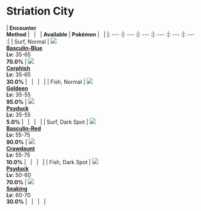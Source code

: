 # Striation City

| __Encounter<br>Method__ | &nbsp; | &nbsp; | __Available__ | __Pokémon__ | &nbsp; |
|: --- :|: --- :|: --- :|: --- :|: --- :|: --- :|
| Surf, Normal | ![][550-blue] <br> __[Basculin-Blue]__ <br> __Lv:__ 35-65 <br> __70.0%__ | ![][341] <br> __[Corphish]__ <br> __Lv:__ 35-65 <br> __30.0%__ | &nbsp; | &nbsp; | &nbsp; |
| Fish, Normal | ![][118] <br> __[Goldeen]__ <br> __Lv:__ 35-55 <br> __95.0%__ | ![][54] <br> __[Psyduck]__ <br> __Lv:__ 35-55 <br> __5.0%__ | &nbsp; | &nbsp; | &nbsp; |
| Surf, Dark Spot | ![][550-red] <br> __[Basculin-Red]__ <br> __Lv:__ 55-75 <br> __90.0%__ | ![][342] <br> __[Crawdaunt]__ <br> __Lv:__ 55-75 <br> __10.0%__ | &nbsp; | &nbsp; | &nbsp; |
| Fish, Dark Spot | ![][54] <br> __[Psyduck]__ <br> __Lv:__ 50-60 <br> __70.0%__ | ![][119] <br> __[Seaking]__ <br> __Lv:__ 60-70 <br> __30.0%__ | &nbsp; | &nbsp; | &nbsp; |


[550-blue]: ../img/animated/550-blue.gif
[Basculin-Blue]: ../../pokemons/550/
[341]: ../img/animated/341.gif
[Corphish]: ../../pokemons/341/
[118]: ../img/animated/118.gif
[Goldeen]: ../../pokemons/118/
[54]: ../img/animated/54.gif
[Psyduck]: ../../pokemons/054/
[550-red]: ../img/animated/550-red.gif
[Basculin-Red]: ../../pokemons/550/
[342]: ../img/animated/342.gif
[Crawdaunt]: ../../pokemons/342/
[119]: ../img/animated/119.gif
[Seaking]: ../../pokemons/119/